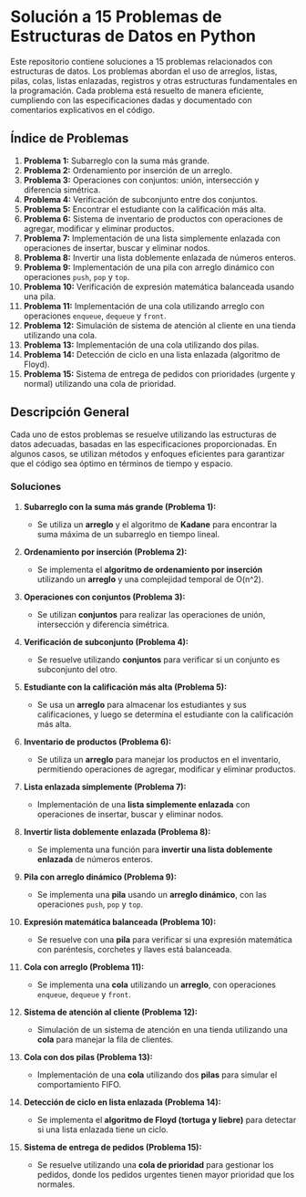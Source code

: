 # Solución a 15 Problemas de Estructuras de Datos en Python

Este repositorio contiene soluciones a 15 problemas relacionados con estructuras de datos. Los problemas abordan el uso de arreglos, listas, pilas, colas, listas enlazadas, registros y otras estructuras fundamentales en la programación. Cada problema está resuelto de manera eficiente, cumpliendo con las especificaciones dadas y documentado con comentarios explicativos en el código.

## Índice de Problemas

1. **Problema 1:** Subarreglo con la suma más grande.
2. **Problema 2:** Ordenamiento por inserción de un arreglo.
3. **Problema 3:** Operaciones con conjuntos: unión, intersección y diferencia simétrica.
4. **Problema 4:** Verificación de subconjunto entre dos conjuntos.
5. **Problema 5:** Encontrar el estudiante con la calificación más alta.
6. **Problema 6:** Sistema de inventario de productos con operaciones de agregar, modificar y eliminar productos.
7. **Problema 7:** Implementación de una lista simplemente enlazada con operaciones de insertar, buscar y eliminar nodos.
8. **Problema 8:** Invertir una lista doblemente enlazada de números enteros.
9. **Problema 9:** Implementación de una pila con arreglo dinámico con operaciones `push`, `pop` y `top`.
10. **Problema 10:** Verificación de expresión matemática balanceada usando una pila.
11. **Problema 11:** Implementación de una cola utilizando arreglo con operaciones `enqueue`, `dequeue` y `front`.
12. **Problema 12:** Simulación de sistema de atención al cliente en una tienda utilizando una cola.
13. **Problema 13:** Implementación de una cola utilizando dos pilas.
14. **Problema 14:** Detección de ciclo en una lista enlazada (algoritmo de Floyd).
15. **Problema 15:** Sistema de entrega de pedidos con prioridades (urgente y normal) utilizando una cola de prioridad.

## Descripción General

Cada uno de estos problemas se resuelve utilizando las estructuras de datos adecuadas, basadas en las especificaciones proporcionadas. En algunos casos, se utilizan métodos y enfoques eficientes para garantizar que el código sea óptimo en términos de tiempo y espacio.

### Soluciones

1. **Subarreglo con la suma más grande (Problema 1):**
    - Se utiliza un **arreglo** y el algoritmo de **Kadane** para encontrar la suma máxima de un subarreglo en tiempo lineal.

2. **Ordenamiento por inserción (Problema 2):**
    - Se implementa el **algoritmo de ordenamiento por inserción** utilizando un **arreglo** y una complejidad temporal de O(n^2).

3. **Operaciones con conjuntos (Problema 3):**
    - Se utilizan **conjuntos** para realizar las operaciones de unión, intersección y diferencia simétrica.

4. **Verificación de subconjunto (Problema 4):**
    - Se resuelve utilizando **conjuntos** para verificar si un conjunto es subconjunto del otro.

5. **Estudiante con la calificación más alta (Problema 5):**
    - Se usa un **arreglo** para almacenar los estudiantes y sus calificaciones, y luego se determina el estudiante con la calificación más alta.

6. **Inventario de productos (Problema 6):**
    - Se utiliza un **arreglo** para manejar los productos en el inventario, permitiendo operaciones de agregar, modificar y eliminar productos.

7. **Lista enlazada simplemente (Problema 7):**
    - Implementación de una **lista simplemente enlazada** con operaciones de insertar, buscar y eliminar nodos.

8. **Invertir lista doblemente enlazada (Problema 8):**
    - Se implementa una función para **invertir una lista doblemente enlazada** de números enteros.

9. **Pila con arreglo dinámico (Problema 9):**
    - Se implementa una **pila** usando un **arreglo dinámico**, con las operaciones `push`, `pop` y `top`.

10. **Expresión matemática balanceada (Problema 10):**
    - Se resuelve con una **pila** para verificar si una expresión matemática con paréntesis, corchetes y llaves está balanceada.

11. **Cola con arreglo (Problema 11):**
    - Se implementa una **cola** utilizando un **arreglo**, con operaciones `enqueue`, `dequeue` y `front`.

12. **Sistema de atención al cliente (Problema 12):**
    - Simulación de un sistema de atención en una tienda utilizando una **cola** para manejar la fila de clientes.

13. **Cola con dos pilas (Problema 13):**
    - Implementación de una **cola** utilizando dos **pilas** para simular el comportamiento FIFO.

14. **Detección de ciclo en lista enlazada (Problema 14):**
    - Se implementa el **algoritmo de Floyd (tortuga y liebre)** para detectar si una lista enlazada tiene un ciclo.

15. **Sistema de entrega de pedidos (Problema 15):**
    - Se resuelve utilizando una **cola de prioridad** para gestionar los pedidos, donde los pedidos urgentes tienen mayor prioridad que los normales.
